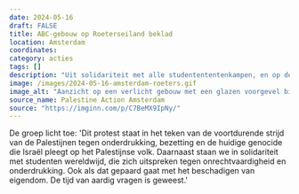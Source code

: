 ```yaml
---
date: 2024-05-16
draft: FALSE
title: ABC-gebouw op Roeterseiland beklad
location: Amsterdam
coordinates: 
category: acties
tags: []
description: "Uit solidariteit met alle studentententenkampen, en op de 76ste herdenkingsdag van de Nakba, bespuit Palestine Action Amsterdam het ABC-gebouw op het Roeterseiland van de Universiteit van Amsterdam met rode verf en de leus (in het Engels): 'Schaam je, UvA'."
image: /images/2024-05-16-amsterdam-roeters.gif
image_alt: "Aanzicht op een verlicht gebouw met een glazen voorgevel bij nacht. Twee donker gekleedde personen bespuiten de glazen voorgevel met rode verf."
source_name: Palestine Action Amsterdam
source: "https://imginn.com/p/C7BeMX9IpNy/"
---
```

De groep licht toe: 'Dit protest staat in het teken van de voortdurende strijd van de Palestijnen tegen onderdrukking, bezetting en de huidige genocide die Israël pleegt op het Palestijnse volk. Daarnaast staan we in solidariteit met studenten wereldwijd, die zich uitspreken tegen onrechtvaardigheid en onderdrukking. Ook als dat gepaard gaat met het beschadigen van eigendom. De tijd van aardig vragen is geweest.'